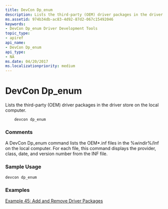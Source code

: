 ```yaml
---
title: DevCon Dp_enum
description: Lists the third-party (OEM) driver packages in the driver store on the local computer.
ms.assetid: 974b34db-ac83-4d92-87d2-067c15492046
keywords:
- DevCon Dp_enum Driver Development Tools
topic_type:
- apiref
api_name:
- DevCon Dp_enum
api_type:
- NA
ms.date: 04/20/2017
ms.localizationpriority: medium
---
```


# DevCon Dp\_enum


Lists the third-party (OEM) driver packages in the driver store on the local computer.

```
    devcon dp_enum
```

### <span id="comments"></span><span id="COMMENTS"></span>Comments

A DevCon Dp\_enum command lists the OEM\*.inf files in the %windir%/Inf on the local computer. For each file, this command displays the provider, class, date, and version number from the INF file.

### <span id="sample_usage"></span><span id="SAMPLE_USAGE"></span>Sample Usage

```
devcon dp_enum
```

### <span id="examples"></span><span id="EXAMPLES"></span>Examples

[Example 45: Add and Remove Driver Packages](example-45--add-and-remove-driver-packages.md)









